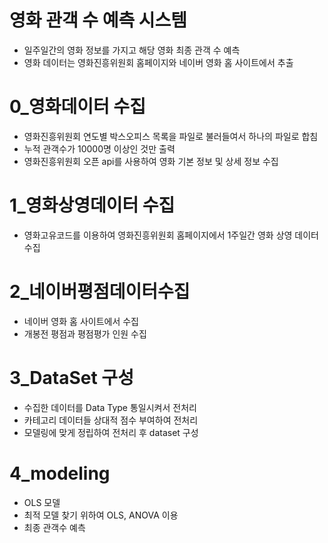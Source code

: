 # 영화 관객 수 예측 시스템
- 일주일간의 영화 정보를 가지고 해당 영화 최종 관객 수 예측
- 영화 데이터는 영화진흥위원회 홈페이지와 네이버 영화 홈 사이트에서 추출

# 0_영화데이터 수집
- 영화진흥위원회 연도별 박스오피스 목록을 파일로 불러들여서 하나의 파일로 합침
- 누적 관객수가 10000명 이상인 것만 출력
- 영화진흥위원회 오픈 api를 사용하여 영화 기본 정보 및 상세 정보 수집

# 1_영화상영데이터 수집
- 영화고유코드를 이용하여 영화진흥위원회 홈페이지에서 1주일간 영화 상영 데이터 수집

# 2_네이버평점데이터수집
- 네이버 영화 홈 사이트에서 수집
- 개봉전 평점과 평점평가 인원 수집

# 3_DataSet 구성
- 수집한 데이터를 Data Type 통일시켜서 전처리
- 카테고리 데이터들 상대적 점수 부여하여 전처리
- 모델링에 맞게 정립하여 전처리 후 dataset 구성

# 4_modeling
- OLS 모델
- 최적 모델 찾기 위하여 OLS, ANOVA 이용
- 최종 관객수 예측